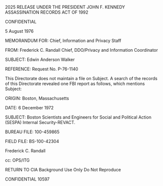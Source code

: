 2025 RELEASE UNDER THE PRESIDENT JOHN F. KENNEDY ASSASSINATION RECORDS ACT OF 1992

CONFIDENTIAL

5 August 1976

MEMORANDUM FOR: Chief, Information and Privacy Staff

FROM: Frederick C. Randall
Chief, DDO/Privacy and Information Coordinator

SUBJECT: Edwin Anderson Walker

REFERENCE: Request No. P-76-1140

This Directorate does not maintain a file on Subject.
A search of the records of this Directorate revealed one FBI
report as follows, which mentions Subject:

ORIGIN: Boston, Massachusetts

DATE: 6 December 1972

SUBJECT: Boston Scientists and Engineers
for Social and Political Action
(SESPA) Internal Security-REVACT.

BUREAU FILE: 100-459865

FIELD FILE: BS-100-42304

Frederick C. Randall

cc: OPS/ITG

RETURN TO CIA
Background Use Only
Do Not Reproduce

CONFIDENTIAL
10597
